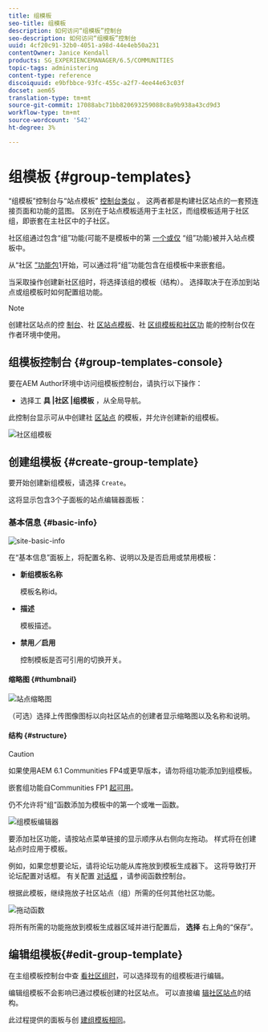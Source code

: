 ```yaml
---
title: 组模板
seo-title: 组模板
description: 如何访问“组模板”控制台
seo-description: 如何访问“组模板”控制台
uuid: 4cf20c91-32b0-4051-a98d-44e4eb50a231
contentOwner: Janice Kendall
products: SG_EXPERIENCEMANAGER/6.5/COMMUNITIES
topic-tags: administering
content-type: reference
discoiquuid: e9bfbbce-93fc-455c-a2f7-4ee44e63c03f
docset: aem65
translation-type: tm+mt
source-git-commit: 17088abc71bb820693259088c8a9b938a43cd9d3
workflow-type: tm+mt
source-wordcount: '542'
ht-degree: 3%

---
```



# 组模板 {#group-templates}

“组模板”控制台与“站点模板” [控制台类似](/help/communities/sites.md) 。 这两者都是构建社区站点的一套预连接页面和功能的蓝图。 区别在于站点模板适用于主社区，而组模板适用于社区组，即嵌套在主社区中的子社区。

社区组通过包含“组”功能(可能不是模板中的第 [一个或仅](/help/communities/functions.md#groups-function) “组”功能)被并入站点模板中。

从“社区 [”功能包](/help/communities/deploy-communities.md#latestfeaturepack)1开始，可以通过将“组”功能包含在组模板中来嵌套组。

当采取操作创建新社区组时，将选择该组的模板（结构）。 选择取决于在添加到站点或组模板时如何配置组功能。

>[!NOTE]
>
>创建社区站点的控 [制台](/help/communities/sites-console.md)、社 [区站点模板](/help/communities/sites.md)、社 [区组模板](/help/communities/tools-groups.md)[和社区功](/help/communities/functions.md) 能的控制台仅在作者环境中使用。


## 组模板控制台 {#group-templates-console}

要在AEM Author环境中访问组模板控制台，请执行以下操作：

* 选择工 **具 |社区 |组模板** ，从全局导航。

此控制台显示可从中创建社 [区站点](/help/communities/sites-console.md) 的模板，并允许创建新的组模板。

![社区组模板](assets/groups-template.png)

## 创建组模板 {#create-group-template}

要开始创建新组模板，请选择 `Create`。

这将显示包含3个子面板的站点编辑器面板：

### 基本信息 {#basic-info}

![site-basic-info](assets/site-basic-info.png)

在“基本信息”面板上，将配置名称、说明以及是否启用或禁用模板：

* **新组模板名称**

   模板名称id。

* **描述**

   模板描述。

* **禁用／启用**

   控制模板是否可引用的切换开关。

#### 缩略图 {#thumbnail}

![站点缩略图](assets/site-thumbnail.png)

（可选）选择上传图像图标以向社区站点的创建者显示缩略图以及名称和说明。

#### 结构 {#structure}

>[!CAUTION]
>
>如果使用AEM 6.1 Communities FP4或更早版本，请勿将组功能添加到组模板。
>
>嵌套组功能自Communities FP1 [起可用](/help/communities/communities.md#latestfeaturepack)。
>
>仍不允许将“组”函数添加为模板中的第一个或唯一函数。


![组模板编辑器](assets/template-editor.png)

要添加社区功能，请按站点菜单链接的显示顺序从右侧向左拖动。 样式将在创建站点时应用于模板。

例如，如果您想要论坛，请将论坛功能从库拖放到模板生成器下。 这将导致打开论坛配置对话框。 有关配置 [对话框](/help/communities/functions.md) ，请参阅函数控制台。

根据此模板，继续拖放子社区站点（组）所需的任何其他社区功能。

![拖动函数](assets/dragfunctions.png)

将所有所需的功能拖放到模板生成器区域并进行配置后， **选择** 右上角的“保存”。

## 编辑组模板{#edit-group-template}

在主组模板控制台中查 [看社区组时](#group-templates-console)，可以选择现有的组模板进行编辑。

编辑组模板不会影响已通过模板创建的社区站点。 可以直接编 [辑社区站点](/help/communities/sites-console.md#modify-structure)的结构。

此过程提供的面板与创 [建组模板相同](#create-group-template)。
